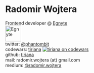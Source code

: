 # Radomir Wojtera

Frontend developer @ [Egnyte](https://www.egnyte.com/)   
[<img src="https://www.egnyte.com/assets/6/images/logos/egnyte-lightbg-hirespng.png" alt="Egnyte" height="50" />](https://www.egnyte.com/)  
twitter: [@phantombit](https://twitter.com/phantombit)  
codewars: [tiriana](https://www.codewars.com/users/tiriana)
[![tiriana on codewars](https://www.codewars.com/users/tiriana/badges/micro)](https://www.codewars.com/users/tiriana)  
github: [tiriana](https://github.com/tiriana)  
mail: radomir.wojtera (at) gmail.com  
medium: [@radomir.wojtera](https://medium.com/@radomir.wojtera)
